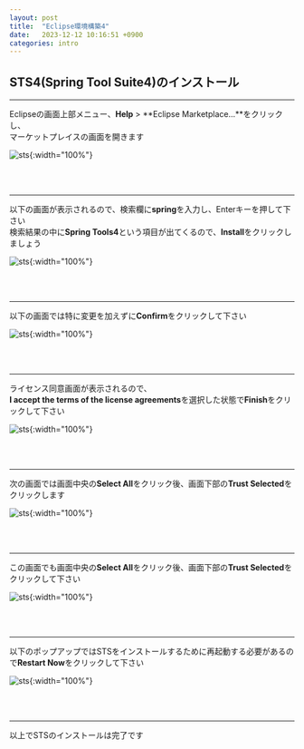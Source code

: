 ```yaml
---
layout: post
title:  "Eclipse環境構築4"
date:   2023-12-12 10:16:51 +0900
categories: intro
---
```


## STS4(Spring Tool Suite4)のインストール
---

Eclipseの画面上部メニュー、**Help** > **Eclipse Marketplace...**をクリックし、  
マーケットプレイスの画面を開きます  

![sts](/spring-doc/images/introduction/sts/sts1.png){:width="100%"}



<br>
<br>

---
以下の画面が表示されるので、検索欄に**spring**を入力し、Enterキーを押して下さい  
検索結果の中に**Spring Tools4**という項目が出てくるので、**Install**をクリックしましょう  

![sts](/spring-doc/images/introduction/sts/sts2.png){:width="100%"}

<br>
<br>

---
以下の画面では特に変更を加えずに**Confirm**をクリックして下さい  

![sts](/spring-doc/images/introduction/sts/sts3.png){:width="100%"}

<br>
<br>

---
ライセンス同意画面が表示されるので、  
**I accept the terms of the license agreements**を選択した状態で**Finish**をクリックして下さい  


![sts](/spring-doc/images/introduction/sts/sts4.png){:width="100%"}

<br>
<br>

---
次の画面では画面中央の**Select All**をクリック後、画面下部の**Trust Selected**をクリックします

![sts](/spring-doc/images/introduction/sts/sts5.png){:width="100%"}

<br>
<br>

---
この画面でも画面中央の**Select All**をクリック後、画面下部の**Trust Selected**をクリックして下さい

![sts](/spring-doc/images/introduction/sts/sts6.png){:width="100%"}

<br>
<br>

---
以下のポップアップではSTSをインストールするために再起動する必要があるので**Restart Now**をクリックして下さい

![sts](/spring-doc/images/introduction/sts/sts7.png){:width="100%"}

<br>
<br>

---
以上でSTSのインストールは完了です


